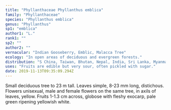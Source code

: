 ```yaml
---
title: "Phyllanthaceae Phyllanthus emblica"
family: "Phyllanthaceae"
species: "Phyllanthus emblica"
genus: "Phyllanthus"
sp1: "emblica"
author1: "L."
rank1: ""
sp2: ""
author2: ""
vernacular: "Indian Gooseberry, Emblic, Malacca Tree"
ecology: "In open areas of deciduous and evergreen forests."
distribution: "S China, Taiwan, Bhutan, Nepal, India, Sri Lanka, Myanmar, Thailand, Cambodia, Laos, Peninsular Malaysia, Indonesia."
uses: "Fruits are edible but very sour, often pickled with sugar."
date: 2019-11-13T09:35:09.294Z
---
```

Small deciduous tree to 23 m tall. Leaves simple, 8-23 mm long, distichous. Flowers unisexual, male and female flowers on the same tree, in axils of leaves, yellow. Fruits 1-1.3 cm across, globose with fleshy exocarp, pale green ripening yellowish white.